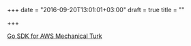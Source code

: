 +++
date = "2016-09-20T13:01:01+03:00"
draft = true
title = ""

+++

<p><a href="https://github.com/jjeffery/mechturk">Go SDK for AWS Mechanical Turk </a></p>
